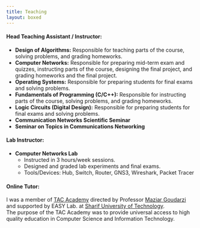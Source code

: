 ```yaml
---
title: Teaching
layout: boxed
---
```


#### Head Teaching Assistant / Instructor:
- **Design of Algorithms:** Responsible for teaching parts of the course, solving problems, and grading homeworks.
- **Computer Networks:** Responsible for preparing mid-term exam and quizzes, instructing parts of the course, designing the final project, and grading homeworks and the final project.
- **Operating Systems:** Responsible for preparing students for final exams and solving problems.
- **Fundamentals of Programming (C/C++):** Responsible for instructing parts of the course, solving problems, and grading homeworks.
- **Logic Circuits (Digital Design):** Responsible for preparing students for final exams and solving problems.
- **Communication Networks Scientific Seminar**
- **Seminar on Topics in Communications Networking**


#### Lab Instructor:
- **Computer Networks Lab**
   - Instructed in 3 hours/week sessions.
   - Designed and graded lab experiments and final exams.
   - Tools/Devices: Hub, Switch, Router, GNS3, Wireshark, Packet Tracer


#### Online Tutor:
I was a member of [TAC Academy](https://tacacademy.github.io) directed by Professor [Maziar Goudarzi](http://sharif.edu/~goudarzi) and supported by EASY Lab. at [Sharif University of Technology](http://ce.sharif.edu).   
The purpose of the TAC Academy was to provide universal access to high quality education in Computer Science and Information Technology.
